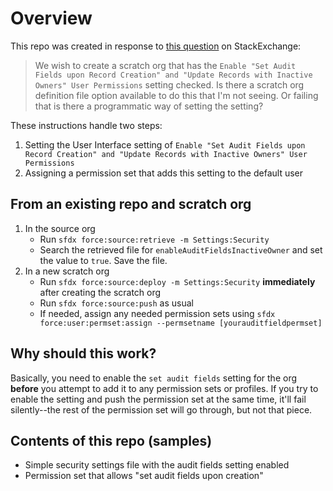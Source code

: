 # Overview
This repo was created in response to [this question](https://salesforce.stackexchange.com/questions/286332/scratch-org-with-set-audit-fields-upon-record-creation-enabled) on StackExchange:
> We wish to create a scratch org that has the `Enable "Set Audit Fields upon Record Creation" and "Update Records with Inactive Owners" User Permissions` setting checked.
> Is there a scratch org definition file option available to do this that I'm not seeing. Or failing that is there a programmatic way of setting the setting? 

These instructions handle two steps:
1. Setting the User Interface setting of `Enable "Set Audit Fields upon Record Creation" and "Update Records with Inactive Owners" User Permissions`
2. Assigning a permission set that adds this setting to the default user

## From an existing repo and scratch org
1. In the source org
   - Run `sfdx force:source:retrieve -m Settings:Security`
   - Search the retrieved file for `enableAuditFieldsInactiveOwner` and set the value to `true`. Save the file.
2. In a new scratch org
   - Run `sfdx force:source:deploy -m Settings:Security` **immediately** after creating the scratch org
   - Run `sfdx force:source:push` as usual
   - If needed, assign any needed permission sets using `sfdx force:user:permset:assign --permsetname [yourauditfieldpermset]`

## Why should this work?
Basically, you need to enable the `set audit fields` setting for the org **before** you attempt to add it to any permission sets or profiles. If you try to enable the setting and push the permission set at the same time, it'll fail silently--the rest of the permission set will go through, but not that piece.

  [1]: https://github.com/allisonletts/sfdx-audit-fields-sample/blob/master/README.md

## Contents of this repo (samples)
- Simple security settings file with the audit fields setting enabled
- Permission set that allows "set audit fields upon creation"
